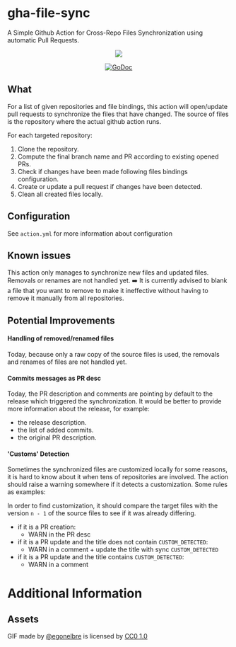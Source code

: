 # gha-file-sync

A Simple Github Action for Cross-Repo Files Synchronization using automatic Pull Requests.

<p align="center">
    <img src="https://github.com/egonelbre/gophers/blob/master/.thumb/animation/2bit-sprite/demo.gif"/>
</p>

<p align="center">
    <a href="https://godoc.org/github.com/FATMAP/gha-file-sync">
      <img src="https://godoc.org/github.com/FATMAP/gha-file-sync?status.svg" alt="GoDoc">
    </a>
</p>

## What 

For a list of given repositories and file bindings, this action will open/update pull requests to synchronize the files that have changed.
The source of files is the repository where the actual github action runs.

For each targeted repository:
  1. Clone the repository.
  2. Compute the final branch name and PR according to existing opened PRs.
  3. Check if changes have been made following files bindings configuration.
  4. Create or update a pull request if changes have been detected.
  5. Clean all created files locally.

## Configuration

See `action.yml` for more information about configuration
## Known issues

This action only manages to synchronize new files and updated files. Removals or renames are not handled yet.
:arrow_right: It is currently advised to blank a file that you want to remove to make it ineffective without having to remove it manually from all repositories.

## Potential Improvements

#### Handling of removed/renamed files

Today, because only a raw copy of the source files is used, the removals and renames of files are not handled yet.
#### Commits messages as PR desc

Today, the PR description and comments are pointing by default to the release which triggered the synchronization.
It would be better to provide more information about the release, for example:
- the release description.
- the list of added commits.
- the original PR description.
#### 'Customs' Detection

Sometimes the synchronized files are customized locally for some reasons, it is hard to know about it when tens of repositories are involved.
The action should raise a warning somewhere if it detects a customization. Some rules as examples:

In order to find customization, it should compare the target files with the version `n - 1` of the source files to see if it was already differing.

- if it is a PR creation:
    - WARN in the PR desc
- if it is a PR update and the title does not contain `CUSTOM_DETECTED`:
  - WARN in a comment + update the title with sync `CUSTOM_DETECTED`
- if it is a PR update and the title contains `CUSTOM_DETECTED`:
  - WARN in a comment

# Additional Information

## Assets

<div>GIF made by 
  <a href="https://github.com/egonelbre/gophers" title="Egonelbre">@egonelbre</a> is licensed by <a href="https://creativecommons.org/publicdomain/zero/1.0/" title="Creative Commons BY 1.0" target="_blank">CC0 1.0</a>
</div>

